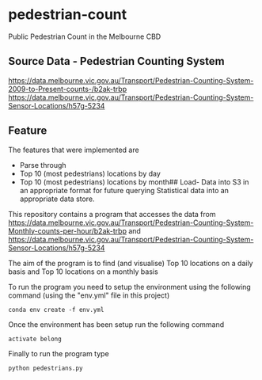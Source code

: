 # pedestrian-count
Public Pedestrian Count in the Melbourne CBD

## Source Data - Pedestrian Counting System
https://data.melbourne.vic.gov.au/Transport/Pedestrian-Counting-System-2009-to-Present-counts-/b2ak-trbp
https://data.melbourne.vic.gov.au/Transport/Pedestrian-Counting-System-Sensor-Locations/h57g-5234 

## Feature
The features that were implemented are 
- Parse through 
- Top 10 (most pedestrians) locations by day
- Top 10 (most pedestrians) locations by month## Load- Data into S3 in
an appropriate format for future querying
Statistical data into an appropriate data store.

This repository contains a program that accesses the data from 
https://data.melbourne.vic.gov.au/Transport/Pedestrian-Counting-System-Monthly-counts-per-hour/b2ak-trbp and
https://data.melbourne.vic.gov.au/Transport/Pedestrian-Counting-System-Sensor-Locations/h57g-5234

The aim of the program is to find (and visualise)
Top 10 locations on a daily basis and 
Top 10 locations on a monthly basis

To run the program you need to setup the environment using the following command (using the "env.yml" file in this project)
```
conda env create -f env.yml
```

Once the environment has been setup run the following command
```
activate belong
```

Finally to run the program type 
```
python pedestrians.py
```
